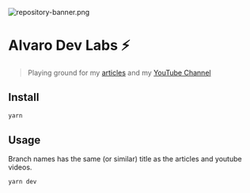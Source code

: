 ![repository-banner.png](https://res.cloudinary.com/alvarosaburido/image/upload/v1612193118/as-portfolio/Repo_Banner_kexozw.png)

# Alvaro Dev Labs ⚡️

> Playing ground for my [articles](https://dev.to/alvarosaburido) and my [YouTube Channel](https://www.youtube.com/channel/UC6D2KveNVcuuPqOKp0YWO3w)

## Install

```bash
yarn
```

## Usage

Branch names has the same (or similar) title as the articles and youtube videos.

```
yarn dev
```
